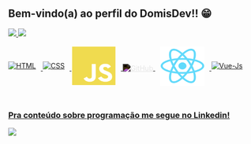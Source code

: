 ## Bem-vindo(a) ao perfil do DomisDev!! 😁

 <div>
   <a href="https://github.com/Domisnnet">
   <img height="180em" src="https://github-readme-stats.vercel.app/api?username=Domisnnet&show_icons=true&theme=tokyonight&include_all_commits=true&count_private=true"/>
   <img height="180em" src="https://github-readme-stats.vercel.app/api/top-langs/?username=Domisnnet&layout=compact&langs_count=6&theme=tokyonight"/>
</div>
    
<div style="display: inline_block"><br>
  <img align="center" alt="HTML" height="80" width="90" src="https://cdn.jsdelivr.net/gh/devicons/devicon@latest/icons/html5/html5-plain-wordmark.svg" style="margin-right: 10px; margin-bottom: 10px;"/>
  <img align="center" alt="CSS" height="80" width="90" src="https://cdn.jsdelivr.net/gh/devicons/devicon@latest/icons/css3/css3-plain-wordmark.svg" style="margin-right: 10px; margin-bottom: 10px;"/>
  <img align="center" alt="Js" height="80" width="90" src="https://raw.githubusercontent.com/devicons/devicon/master/icons/javascript/javascript-plain.svg" style="margin-right: 10px; margin-bottom: 10px;">
  <picture style="margin-right: 10px; margin-bottom: 10px;">
    <source 
      media="(prefers-color-scheme: dark)"
      srcset="https://cdn.jsdelivr.net/gh/devicons/devicon@latest/icons/github/github-original-wordmark.svg"
      style="filter: invert(1);">
    <source
      media="(prefers-color-scheme: light)"
      srcset="https://cdn.jsdelivr.net/gh/devicons/devicon@latest/icons/github/github-original-wordmark.svg">
    <img 
      align="center" 
      alt="GitHub" 
      height="80" 
      width="90" 
      src="https://cdn.jsdelivr.net/gh/devicons/devicon@latest/icons/github/github-original-wordmark.svg"
      style="filter: invert(1);">
  </picture>
  <img align="center" alt="React" height="80" width="90" src="https://raw.githubusercontent.com/devicons/devicon/master/icons/react/react-original.svg" style="margin-right: 10px; margin-bottom: 10px;">
  <img align="center" alt="Vue-Js" height="80" width="90" src="https://cdn.jsdelivr.net/gh/devicons/devicon@latest/icons/vuejs/vuejs-original-wordmark.svg" style="margin-right: 10px; margin-bottom: 10px;"/>       
</div>
 
<br>
 
### Pra conteúdo sobre programação me segue no Linkedin!
 
<div> 
  <a href="https://www.linkedin.com/in/dominique-marcelino-gon%C3%A7alves-09b871331/" target="_blank"><img src="https://img.shields.io/badge/-LinkedIn-%230077B5?style=for-the-badge&logo=linkedin&logoColor=white" target="_blank"></a>
</div>
